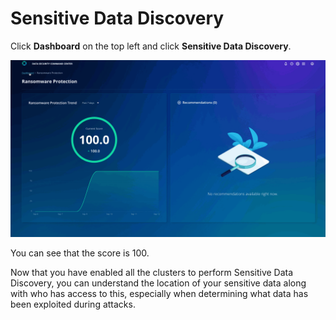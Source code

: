 # Sensitive Data Discovery

Click **Dashboard** on the top left and click **Sensitive Data Discovery**.

![Access Sensitive Data Discovery](./images/SDD.gif)

You can see that the score is 100. 

Now that you have enabled all the clusters to perform Sensitive Data Discovery, you can understand the location of your sensitive data along with who has access to this, especially when determining what data has been exploited during attacks.